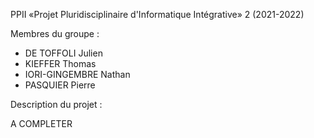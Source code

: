 PPII «Projet Pluridisciplinaire d'Informatique Intégrative» 2 (2021-2022)

Membres du groupe :
- DE TOFFOLI Julien
- KIEFFER Thomas
- IORI-GINGEMBRE Nathan
- PASQUIER Pierre

Description du projet :

A COMPLETER
